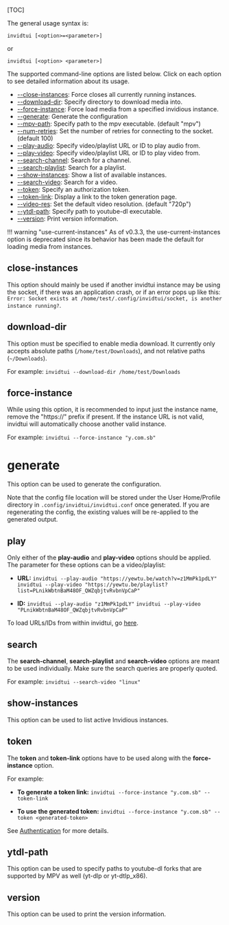[TOC]

The general usage syntax is:

```
invidtui [<option>=<parameter>]
```

or 

```
invidtui [<option> <parameter>]
```

The supported command-line options are listed below. Click on each option to see detailed information about its usage.
- [--close-instances](#close-instances): Force closes all currently running instances.
- [--download-dir](#download-dir): Specify directory to download media into.
- [--force-instance](#force-instance): Force load media from a specified invidious instance.
- [--generate](#generate): Generate the configuration
- [--mpv-path](#mpv-path):  Specify path to the mpv executable. (default "mpv")
- [--num-retries](#num-retries):  Set the number of retries for connecting to the socket. (default 100)
- [--play-audio](#play): Specify video/playlist URL or ID to play audio from.
- [--play-video](#play): Specify video/playlist URL or ID to play video from.
- [--search-channel](#search):  Search for a channel.
- [--search-playlist](#search):  Search for a playlist.
- [--show-instances](#show-instances): Show a list of available instances.
- [--search-video](#search):  Search for a video.
- [--token](#token):  Specify an authorization token.
- [--token-link](#token):  Display a link to the token generation page.
- [--video-res](#video-res):  Set the default video resolution. (default "720p")
- [--ytdl-path](#ytdl-path):  Specify path to youtube-dl executable.
- [--version](#version): Print version information.

!!! warning "use-current-instances"
	As of v0.3.3, the use-current-instances option is deprecated since its behavior has been made the default for loading media from instances.

## close-instances
This option should mainly be used if another invidtui instance may be using the socket, if there was an application crash, or if an error pops up like this: `Error: Socket exists at /home/test/.config/invidtui/socket, is another instance running?`.

## download-dir
This option must be specified to enable media download. It currently only accepts absolute paths (`/home/test/Downloads`), and not relative paths (`~/Downloads`).

For example: `invidtui --download-dir /home/test/Downloads`

## force-instance
While using this option, it is recommended to input just the instance name, remove the "https://" prefix if present. If the instance URL is not valid, invidtui will automatically choose another valid instance.

For example: `invidtui --force-instance "y.com.sb"`

# generate
This option can be used to generate the configuration.

Note that the config file location will be stored under the User Home/Profile directory in `.config/invidtui/invidtui.conf` once generated. If you are regenerating the config, the existing values will be re-applied to the generated output.

## play
Only either of the **play-audio** and **play-video** options should be applied. The parameter for these options can be a video/playlist:

- __URL:__
`invidtui --play-audio "https://yewtu.be/watch?v=z1MmPk1pdLY"`
`invidtui --play-video "https://yewtu.be/playlist?list=PLnikWbtnBaM48OF_QWZqbjtvRvbnVpCaP"`

- __ID:__
`invidtui --play-audio "z1MmPk1pdLY"`
`invidtui --play-video "PLnikWbtnBaM48OF_QWZqbjtvRvbnVpCaP"`

To load URLs/IDs from within invidtui, go [here](../03_Usage/Keybindings.md#play).

## search
The **search-channel**, **search-playlist** and **search-video** options are meant to be used individually. Make sure the search queries are properly quoted.

For example: `invidtui --search-video "linux"`

## show-instances
This option can be used to list active Invidious instances.

## token
The **token** and **token-link** options have to be used along with the **force-instance** option.

For example:

- __To generate a token link:__
`invidtui --force-instance "y.com.sb" --token-link`

- __To use the generated token:__
`invidtui --force-instance "y.com.sb" --token <generated-token>`

See [Authentication](../05_Authentication.md) for more details.

## ytdl-path
This option can be used to specify paths to youtube-dl forks that are supported by MPV as well (yt-dlp or yt-dtlp_x86).

## version
This option can be used to print the version information.
